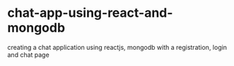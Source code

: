 # chat-app-using-react-and-mongodb
creating a chat application using reactjs, mongodb with a registration, login and chat page
